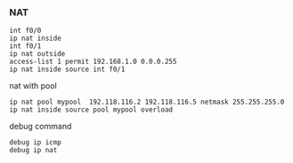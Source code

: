 ### NAT

```
int f0/0
ip nat inside
int f0/1
ip nat outside
access-list 1 permit 192.168.1.0 0.0.0.255
ip nat inside source int f0/1
```

nat with pool

```
ip nat pool mypool  192.118.116.2 192.118.116.5 netmask 255.255.255.0 
ip nat inside source pool mypool overload 
```

debug command

```
debug ip icmp
debug ip nat
```

